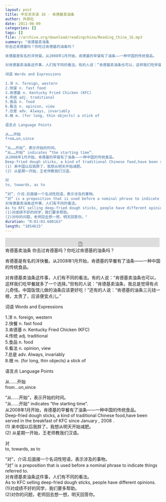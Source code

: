 ```yaml
---
layout: post
title: 中文天天读 16 - 肯德基卖油条
author: 外研社
date: 2011-06-09
categories: []
tags: []
file: //archive.org/download/readingchina/Reading_China_16.mp3
summary: "肯德基卖油条  
你去过肯德基吗？你吃过肯德基的油条吗？  
  
肯德基是有名的洋快餐。从2008年1月开始，肯德基的早餐有了油条——一种中国的传统食品。  
  
对肯德基卖油条这件事，人们有不同的看法。有的人说：“肯德基卖油条也可以，这样我们吃早餐就多了一个选择。”但有的人说：“肯德基卖油条，我总是觉得有点儿奇怪。中国饭馆儿做的油条应该更好吃！”还有的人说：“肯德基的油条三元钱一根，太贵了，应该便宜点儿。”  
  
词语 Words and Expressions  
  
1.洋 n. foreign, western  
2.快餐 n. fast food  
3.肯德基 n. Kentucky Fried Chicken (KFC)  
4.传统 adj. traditional  
5.食品 n. food  
6.看法 n. opinion, view  
7.总是 adv. Always, invariably  
8.根 m. (for long, thin objects) a stick of  
  
语言点 Language Points  
  
从……开始  
from…on,since  
  
“从……开始”，表示开始的时间。  
“从……开始” indicates “the starting time”.  
从2008年1月开始，肯德基的早餐有了油条——一种中国的传统食品。  
Deep-fried dough sticks, a kind of traditional Chinese food,have been served in the breakfast of KFC since January , 2008 .  
(1) 来中国以后我胖了，我想从明天开始减肥。  
(2) 从星期一开始，王老师教我们汉语。  
  
对  
to, towards, as to  
  
“对”，介词.后面接一个名词性短语，表示涉及的事物。  
“对” is a preposition that is used before a nominal phrase to indicate things referred to.  
对肯德基卖油条这件事，人们有不同的看法。  
As to KFC selling deep-fried dough sticks, people have different opinions.  
(1)对成绩不好的同学，我们要多帮助。  
(2)对你的问题，老师回去想一想，明天回答你。"
duration: "0:01:03.608163"
length: "1054615"
---
```


<iframe src="https://archive.org/embed/readingchina/Reading_China_16.mp3" width="500" height="30" frameborder="0" webkitallowfullscreen="true" mozallowfullscreen="true" allowfullscreen></iframe>
肯德基卖油条  
你去过肯德基吗？你吃过肯德基的油条吗？  
  
肯德基是有名的洋快餐。从2008年1月开始，肯德基的早餐有了油条——一种中国的传统食品。  
  
对肯德基卖油条这件事，人们有不同的看法。有的人说：“肯德基卖油条也可以，这样我们吃早餐就多了一个选择。”但有的人说：“肯德基卖油条，我总是觉得有点儿奇怪。中国饭馆儿做的油条应该更好吃！”还有的人说：“肯德基的油条三元钱一根，太贵了，应该便宜点儿。”  
  
词语 Words and Expressions  
  
1.洋 n. foreign, western  
2.快餐 n. fast food  
3.肯德基 n. Kentucky Fried Chicken (KFC)  
4.传统 adj. traditional  
5.食品 n. food  
6.看法 n. opinion, view  
7.总是 adv. Always, invariably  
8.根 m. (for long, thin objects) a stick of  
  
语言点 Language Points  
  
从……开始  
from…on,since  
  
“从……开始”，表示开始的时间。  
“从……开始” indicates “the starting time”.  
从2008年1月开始，肯德基的早餐有了油条——一种中国的传统食品。  
Deep-fried dough sticks, a kind of traditional Chinese food,have been served in the breakfast of KFC since January , 2008 .  
(1) 来中国以后我胖了，我想从明天开始减肥。  
(2) 从星期一开始，王老师教我们汉语。  
  
对  
to, towards, as to  
  
“对”，介词.后面接一个名词性短语，表示涉及的事物。  
“对” is a preposition that is used before a nominal phrase to indicate things referred to.  
对肯德基卖油条这件事，人们有不同的看法。  
As to KFC selling deep-fried dough sticks, people have different opinions.  
(1)对成绩不好的同学，我们要多帮助。  
(2)对你的问题，老师回去想一想，明天回答你。